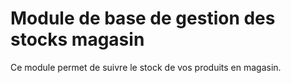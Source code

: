 # Module de base de gestion des stocks magasin

Ce module permet de suivre le stock de vos produits en magasin.
